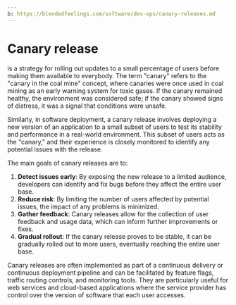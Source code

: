 ```yaml
---
b: https://blendedfeelings.com/software/dev-ops/canary-releases.md
---
```


# Canary release 
is a strategy for rolling out updates to a small percentage of users before making them available to everybody. The term "canary" refers to the "canary in the coal mine" concept, where canaries were once used in coal mining as an early warning system for toxic gases. If the canary remained healthy, the environment was considered safe; if the canary showed signs of distress, it was a signal that conditions were unsafe.

Similarly, in software deployment, a canary release involves deploying a new version of an application to a small subset of users to test its stability and performance in a real-world environment. This subset of users acts as the "canary," and their experience is closely monitored to identify any potential issues with the release.

The main goals of canary releases are to:

1. **Detect issues early**: By exposing the new release to a limited audience, developers can identify and fix bugs before they affect the entire user base.
2. **Reduce risk**: By limiting the number of users affected by potential issues, the impact of any problems is minimized.
3. **Gather feedback**: Canary releases allow for the collection of user feedback and usage data, which can inform further improvements or fixes.
4. **Gradual rollout**: If the canary release proves to be stable, it can be gradually rolled out to more users, eventually reaching the entire user base.

Canary releases are often implemented as part of a continuous delivery or continuous deployment pipeline and can be facilitated by feature flags, traffic routing controls, and monitoring tools. They are particularly useful for web services and cloud-based applications where the service provider has control over the version of software that each user accesses.